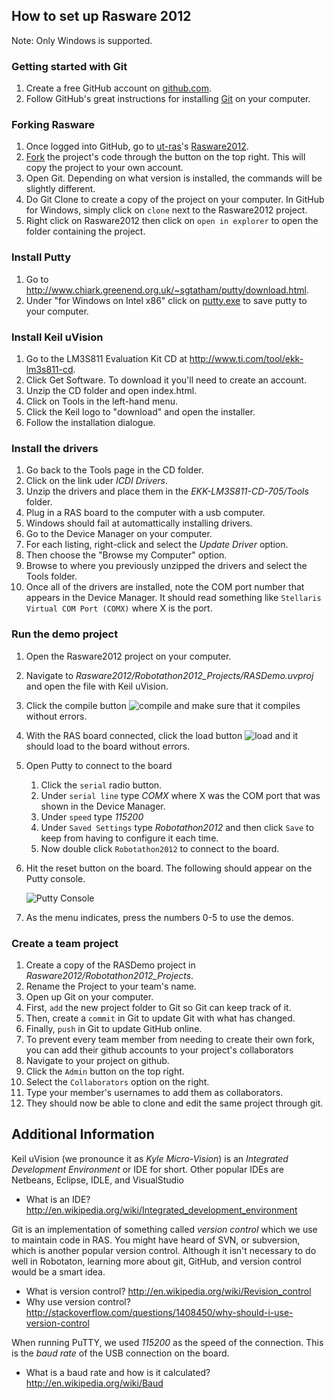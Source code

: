 How to set up Rasware 2012
--------------------------

Note: Only Windows is supported.


### Getting started with Git ###

1. Create a free GitHub account on [github.com](https://github.com/signup/free).
2. Follow GitHub's great instructions for installing [Git](https://help.github.com/articles/set-up-git) on your computer.

### Forking Rasware ###

1. Once logged into GitHub, go to [ut-ras](https://github.com/ut-ras)'s [Rasware2012](https://github.com/ut-ras/Rasware2012).
2. [Fork](https://help.github.com/articles/fork-a-repo) the project's code through the button on the top right. This will copy the project to your own account.
3. Open Git. Depending on what version is installed, the commands will be slightly different.
4. Do Git Clone to create a copy of the project on your computer. In GitHub for Windows, simply click on `clone` next to the Rasware2012 project.
5. Right click on Rasware2012 then click on `open in explorer` to open the folder containing the project.

### Install Putty ###

1. Go to <http://www.chiark.greenend.org.uk/~sgtatham/putty/download.html>.
2. Under "for Windows on Intel x86" click on [putty.exe](http://the.earth.li/~sgtatham/putty/latest/x86/putty.exe) to save putty to your computer.

### Install Keil uVision ###

1. Go to the LM3S811 Evaluation Kit CD at <http://www.ti.com/tool/ekk-lm3s811-cd>.
2. Click Get Software. To download it you'll need to create an account.
3. Unzip the CD folder and open index.html.
4. Click on Tools in the left-hand menu.
5. Click the Keil logo to "download" and open the installer.
6. Follow the installation dialogue.

### Install the drivers ###

1. Go back to the Tools page in the CD folder.
2. Click on the link uder _ICDI Drivers_.
3. Unzip the drivers and place them in the _EKK-LM3S811-CD-705/Tools_ folder.
4. Plug in a RAS board to the computer with a usb computer.
5. Windows should fail at automattically installing drivers.
6. Go to the Device Manager on your computer.
7. For each listing, right-click and select the _Update Driver_ option.
8. Then choose the "Browse my Computer" option.
9. Browse to where you previously unzipped the drivers and select the Tools folder.
10. Once all of the drivers are installed, note the COM port number that appears in the Device Manager. It should read something like `Stellaris Virtual COM Port (COMX)` where X is the port.

### Run the demo project ###
1. Open the Rasware2012 project on your computer.
2. Navigate to _Rasware2012/Robotathon2012_Projects/RASDemo.uvproj_ and open the file with Keil uVision.
3. Click the compile button ![compile](https://lh3.googleusercontent.com/F3ur_YkxpV0FTuK3uqwsFrixAPynRjNBMCC4TuTMVJ6uQtUPyFY_0pM99ZXhlYX6oTjN7b1owbhBNZEWBLcbbj7yncxjHEjTrR5rl2vHMybFWZUs_yk) and make sure that it compiles without errors.
4. With the RAS board connected, click the load button ![load](https://lh4.googleusercontent.com/g7vuTlR6nvfdUuy2kXQzyhiTVXxg4zz2c4GLOksYryNXstDIiF16932tE5FZjliGWQvuit9wbwaOkAio9n1h6TO2ZCyE0e1uVN0_bKATv9abVMkLh4k) and it should load to the board without errors.
5. Open Putty to connect to the board
    1. Click the `serial` radio button.
    2. Under `serial line` type _COMX_ where X was the COM port that was shown in the Device Manager.
    3. Under `speed` type _115200_
    4. Under `Saved Settings` type _Robotathon2012_ and then click `Save` to keep from having to configure it each time.
    5. Now double click `Robotathon2012` to connect to the board.
4. Hit the reset button on the board. The following should appear on the Putty console.

    ![Putty Console](https://lh6.googleusercontent.com/1j6WbJfeVEiiIcR5qJFt4liD4wWNRV1PWAuWpxkVxgIXu-kenDPIqj_GoYqYr7DHgpl08iJtTFYDNswYOg2Bl47D0f28NiHIVkOG2U0zK5se6Du5TC4)

5. As the menu indicates, press the numbers 0-5 to use the demos.

### Create a team project ###

1. Create a copy of the RASDemo project in _Rasware2012/Robotathon2012_Projects_.
2. Rename the Project to your team's name.
3. Open up Git on your computer.
4. First, `add` the new project folder to Git so Git can keep track of it.
5. Then, create a `commit` in Git to update Git with what has changed.
6. Finally, `push` in Git to update GitHub online.
7. To prevent every team member from needing to create their own fork, you can add their github accounts to your project's collaborators
8. Navigate to your project on github.
9. Click the `Admin` button on the top right.
10. Select the `Collaborators` option on the right.
11. Type your member's usernames to add them as collaborators.
12. They should now be able to clone and edit the same project through git.


Additional Information
----------------------

Keil uVision (we pronounce it as _Kyle Micro-Vision_) is an _Integrated Development Environment_ or IDE for short. Other popular IDEs are Netbeans, Eclipse, IDLE, and VisualStudio
* What is an IDE? <http://en.wikipedia.org/wiki/Integrated_development_environment>

Git is an implementation of something called _version control_ which we use to maintain code in RAS. You might have heard of SVN, or subversion, which is another popular version control. Although it isn't necessary to do well in Robotaton, learning more about git, GitHub, and version control would be a smart idea.
* What is version control? <http://en.wikipedia.org/wiki/Revision_control>
* Why use version control? <http://stackoverflow.com/questions/1408450/why-should-i-use-version-control>

When running PuTTY, we used _115200_ as the speed of the connection. This is the _baud rate_ of the USB connection on the board.
* What is a baud rate and how is it calculated? <http://en.wikipedia.org/wiki/Baud>
